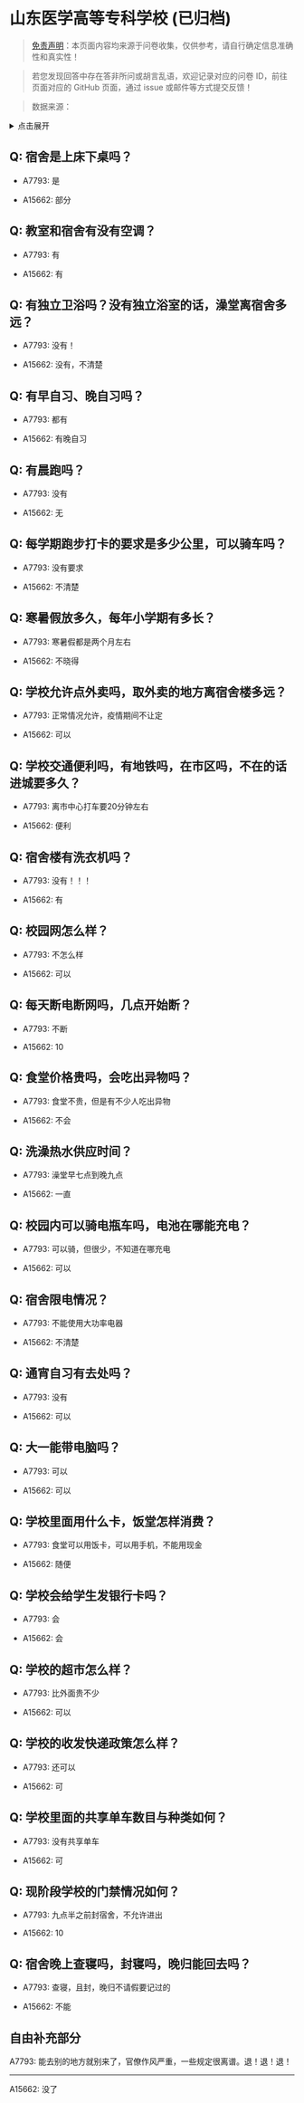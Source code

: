 # 山东医学高等专科学校 (已归档)

> [免责声明](https://colleges.chat/#_3)：本页面内容均来源于问卷收集，仅供参考，请自行确定信息准确性和真实性！

> 若您发现回答中存在答非所问或胡言乱语，欢迎记录对应的问卷 ID，前往页面对应的 GitHub 页面，通过 issue 或邮件等方式提交反馈！

> 数据来源：

<details><summary>点击展开</summary>
<ul>
<li>A7793: 匿名 (2022 年 06 月)</li>
<li>A15662: 匿名 (2022 年 07 月)</li>
</ul>
</details>

## Q: 宿舍是上床下桌吗？

- A7793: 是

- A15662: 部分

## Q: 教室和宿舍有没有空调？

- A7793: 有

- A15662: 有

## Q: 有独立卫浴吗？没有独立浴室的话，澡堂离宿舍多远？

- A7793: 没有！

- A15662: 没有，不清楚

## Q: 有早自习、晚自习吗？

- A7793: 都有

- A15662: 有晚自习

## Q: 有晨跑吗？

- A7793: 没有

- A15662: 无

## Q: 每学期跑步打卡的要求是多少公里，可以骑车吗？

- A7793: 没有要求

- A15662: 不清楚

## Q: 寒暑假放多久，每年小学期有多长？

- A7793: 寒暑假都是两个月左右

- A15662: 不晓得

## Q: 学校允许点外卖吗，取外卖的地方离宿舍楼多远？

- A7793: 正常情况允许，疫情期间不让定

- A15662: 可以

## Q: 学校交通便利吗，有地铁吗，在市区吗，不在的话进城要多久？

- A7793: 离市中心打车要20分钟左右

- A15662: 便利

## Q: 宿舍楼有洗衣机吗？

- A7793: 没有！！！

- A15662: 有

## Q: 校园网怎么样？

- A7793: 不怎么样

- A15662: 可以

## Q: 每天断电断网吗，几点开始断？

- A7793: 不断

- A15662: 10

## Q: 食堂价格贵吗，会吃出异物吗？

- A7793: 食堂不贵，但是有不少人吃出异物

- A15662: 不会

## Q: 洗澡热水供应时间？

- A7793: 澡堂早七点到晚九点

- A15662: 一直

## Q: 校园内可以骑电瓶车吗，电池在哪能充电？

- A7793: 可以骑，但很少，不知道在哪充电

- A15662: 可以

## Q: 宿舍限电情况？

- A7793: 不能使用大功率电器

- A15662: 不清楚

## Q: 通宵自习有去处吗？

- A7793: 没有

- A15662: 可以

## Q: 大一能带电脑吗？

- A7793: 可以

- A15662: 可以

## Q: 学校里面用什么卡，饭堂怎样消费？

- A7793: 食堂可以用饭卡，可以用手机，不能用现金

- A15662: 随便

## Q: 学校会给学生发银行卡吗？

- A7793: 会

- A15662: 会

## Q: 学校的超市怎么样？

- A7793: 比外面贵不少

- A15662: 可以

## Q: 学校的收发快递政策怎么样？

- A7793: 还可以

- A15662: 可

## Q: 学校里面的共享单车数目与种类如何？

- A7793: 没有共享单车

- A15662: 可

## Q: 现阶段学校的门禁情况如何？

- A7793: 九点半之前封宿舍，不允许进出

- A15662: 10

## Q: 宿舍晚上查寝吗，封寝吗，晚归能回去吗？

- A7793: 查寝，且封，晚归不请假要记过的

- A15662: 不能

## 自由补充部分

A7793: 能去别的地方就别来了，官僚作风严重，一些规定很离谱。退！退！退！

***

A15662: 没了